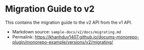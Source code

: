 # Migration Guide to v2

This contains the migration guide to the v2 API from the v1 API.

- Markdown source: `sample-docs/v2/docs/migrating.md`
- Permalink: <https://khanhduy1407.github.io/docums-monorepo-plugin/monorepo-example/versions/v2/migrating/>